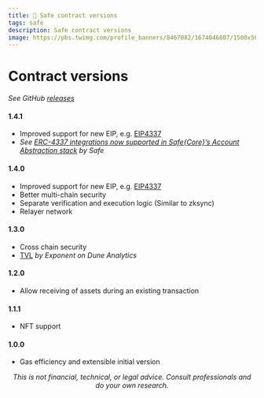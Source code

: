 ```yaml
---
title: 🔰 Safe contract versions
tags: safe
description: Safe contract versions
image: https://pbs.twimg.com/profile_banners/8467082/1674046807/1500x500
---
```


Contract versions
===

*See GitHub [releases](https://github.com/safe-global/safe-contracts/releases)*

#### 1.4.1

- Improved support for new EIP, e.g. [EIP4337](https://eips.ethereum.org/EIPS/eip-4337)
- *See [ERC-4337 integrations now supported in Safe{Core}’s Account Abstraction stack](https://safe.mirror.xyz/rjWPvQjH9XEC2bADp-9Q1ZEW675pMu41hWsoX5v0Ros) by Safe*

#### 1.4.0

- Improved support for new EIP, e.g. [EIP4337](https://eips.ethereum.org/EIPS/eip-4337)
- Better multi-chain security
- Separate verification and execution logic (Similar to zksync)
- Relayer network

#### 1.3.0

- Cross chain security
- [TVL](https://dune.com/exponent/safe-proxies-tvl-and-deployment) *by Exponent on Dune Analytics*

#### 1.2.0

- Allow receiving of assets during an existing transaction

#### 1.1.1

- NFT support

#### 1.0.0

- Gas efficiency and extensible initial version

<p style="text-align: center; font-style: italic">This is not financial, technical, or legal advice. Consult professionals and do your own research.</p>

<style>
    .markdown-body h1 {
        font-weight: 700;
        font-size: 3.4rem;
    }
    .markdown-body {
        font-size: 1.8rem;
    }
    .markdown-body a:link {
        color: #3C8974
    }
    .markdown-body a:hover {
        color: #225347 
    }
    .markdown-body a:active {
        color: #225347
    }
</style>